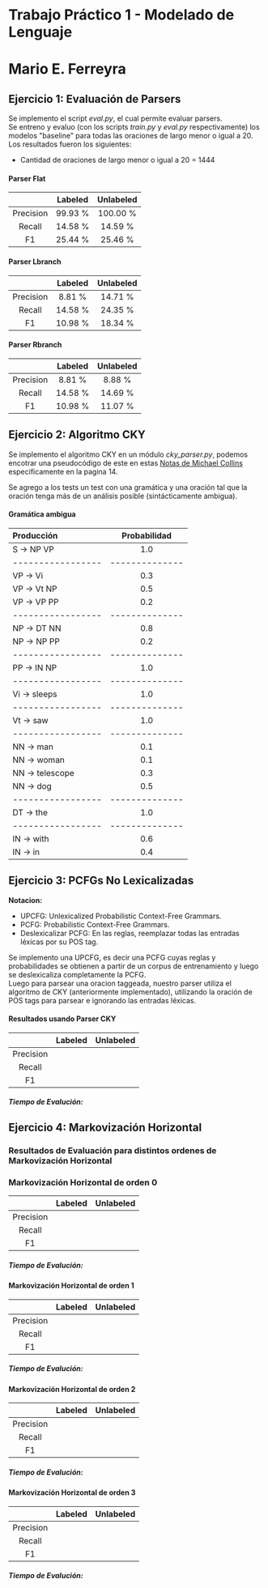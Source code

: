 Trabajo Práctico 1 - Modelado de Lenguaje
=========================================

Mario E. Ferreyra
=================


Ejercicio 1: Evaluación de Parsers
----------------------------------

Se implemento el script *eval.py*, el cual permite evaluar parsers.  
Se entreno y evaluo (con los scripts *train.py* y *eval.py* respectivamente) los modelos "baseline" para todas las oraciones de largo menor o igual a 20.  
Los resultados fueron los siguientes:

* Cantidad de oraciones de largo menor o igual a 20 = 1444

#### Parser Flat

|           | Labeled | Unlabeled |
|:---------:|:-------:|:---------:|
| Precision | 99.93 % | 100.00 %  |
|  Recall   | 14.58 % |  14.59 %  |
|    F1     | 25.44 % |  25.46 %  |


#### Parser Lbranch

|           | Labeled | Unlabeled |
|:---------:|:-------:|:---------:|
| Precision | 8.81 %  |  14.71 %  |
|  Recall   | 14.58 % |  24.35 %  |
|    F1     | 10.98 % |  18.34 %  |

#### Parser Rbranch

|           | Labeled | Unlabeled |
|:---------:|:-------:|:---------:|
| Precision | 8.81 %  |  8.88 %   |
|  Recall   | 14.58 % |  14.69 %  |
|    F1     | 10.98 % |  11.07 %  |


Ejercicio 2: Algoritmo CKY
--------------------------
Se implemento el algoritmo CKY en un módulo *cky_parser.py*, podemos encotrar una pseudocódigo de este en estas [Notas de Michael Collins] especificamente en la pagina 14.

Se agrego a los tests un test con una gramática y una oración tal que la oración tenga más de un análisis posible (sintácticamente ambigua).


#### Gramática ambigua

|   Producción    | Probabilidad |
|:----------------|:------------:|
| S -> NP VP      |     1.0      |
|-----------------|--------------|
| VP -> Vi        |     0.3      |
| VP -> Vt NP     |     0.5      |
| VP -> VP PP     |     0.2      |
|-----------------|--------------|
| NP -> DT NN     |     0.8      |
| NP -> NP PP     |     0.2      |
|-----------------|--------------|
| PP -> IN NP     |     1.0      |
|-----------------|--------------|
| Vi -> sleeps    |     1.0      |
|-----------------|--------------|
| Vt -> saw       |     1.0      |
|-----------------|--------------|
| NN -> man       |     0.1      |
| NN -> woman     |     0.1      |
| NN -> telescope |     0.3      |
| NN -> dog       |     0.5      |
|-----------------|--------------|
| DT -> the       |     1.0      |
|-----------------|--------------|
| IN -> with      |     0.6      |
| IN -> in        |     0.4      |


<!-- Terminar bien la parte de la ambiguedad -->
<!-- Tanto en el test como en el README -->

Ejercicio 3: PCFGs No Lexicalizadas
-----------------------------------
__**Notacion:**__
* UPCFG: Unlexicalized Probabilistic Context-Free Grammars.
* PCFG: Probabilistic Context-Free Grammars.
* Deslexicalizar PCFG: En las reglas, reemplazar todas las entradas léxicas por su POS tag.

Se implemento una UPCFG, es decir una PCFG cuyas reglas y probabilidades se obtienen a partir de un corpus de entrenamiento y luego se deslexicaliza completamente la PCFG.  
Luego para parsear una oracion taggeada, nuestro parser utiliza el algoritmo de CKY (anteriormente implementado), utilizando la oración de POS tags para parsear e ignorando las entradas léxicas.

#### Resultados usando Parser CKY

|                     | Labeled | Unlabeled |
|:-------------------:|:-------:|:---------:|
|      Precision      |  |  |
|       Recall        |  |  |
|         F1          |  |  |

##### Tiempo de Evalución:

Ejercicio 4: Markovización Horizontal
-------------------------------------

### Resultados de Evaluación para distintos ordenes de Markovización Horizontal

### Markovización Horizontal de orden 0

|                     | Labeled | Unlabeled |
|:-------------------:|:-------:|:---------:|
|      Precision      |  |  |
|       Recall        |  |  |
|         F1          |  |  |

##### Tiempo de Evalución:


#### Markovización Horizontal de orden 1

|                     | Labeled | Unlabeled |
|:-------------------:|:-------:|:---------:|
|      Precision      |  |  |
|       Recall        |  |  |
|         F1          |  |  |

##### Tiempo de Evalución:


#### Markovización Horizontal de orden 2

|                     | Labeled | Unlabeled |
|:-------------------:|:-------:|:---------:|
|      Precision      |  |  |
|       Recall        |  |  |
|         F1          |  |  |

##### Tiempo de Evalución:


#### Markovización Horizontal de orden 3

|                     | Labeled | Unlabeled |
|:-------------------:|:-------:|:---------:|
|      Precision      |  |  |
|       Recall        |  |  |
|         F1          |  |  |

##### Tiempo de Evalución:



[Notas de Michael Collins]: http://www.cs.columbia.edu/~mcollins/courses/nlp2011/notes/pcfgs.pdf
